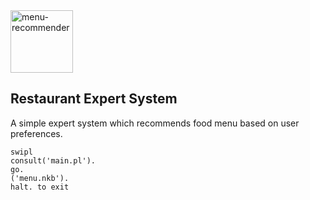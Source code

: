 <img src="https://github.com/murshidazher/restaurant-expert-system/blob/master/assets/logo.png" alt="menu-recommender" width="100"/>

## Restaurant Expert System
A simple expert system which recommends food menu based on user preferences.

    swipl
    consult('main.pl').
    go.
    ('menu.nkb').
    halt. to exit

